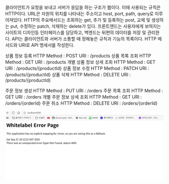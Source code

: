   클라이언트가 요청을 보내고 서버가 응답을 하는 구조가 웹이다. 이때 사용되는 규칙은 HTTP이다. 
URL은 자원의 위치를 나타내는 주소이고 host, port, path, query로 이루어져있다. 
HTTP의 주요메서드는 조회하는 get, 추가 및 등록하는 post, 교체 및 생성하는 put, 수정하는 patch, 삭제하는 delete가 있다. 
프론트엔드는 사용자에게 보여지는 사이트의 디자인등 인터페이스를 담당하고, 백엔드는 뒤편의 데이터를 저장 및 관리한다. 
API는 클라이언트와 서버가 소통할 때 정해놓은 규칙과 기능의 목록이다. HTTP 메서드와 URI로 API 명세서를 작성한다.
  
상품 정보 등록
HTTP Method : POST
URI : /products
상품 목록 조회
HTTP Method : GET
URI : /products
개별 상품 정보 상세 조회
HTTP Method : GET
URI : /products/{productId}
상품 정보 수정
HTTP Method : PATCH
URI : /products/{productId}
상품 삭제
HTTP Method : DELETE
URI : /products/{productId}

주문 정보 생성
HTTP Method : PUT
URI : /orders
주문 목록 조회
HTTP Method : GET
URI : /orders
개별 주문 정보 상세 조회
HTTP Method : GET
URI : /orders/{orderId}
주문 취소
HTTP Method : DELETE
URI : /orders/{orderId}

![img.png](img.png)